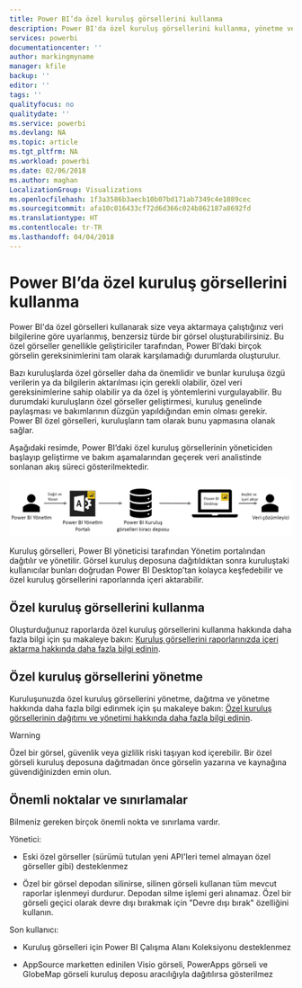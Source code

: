 ```yaml
---
title: Power BI’da özel kuruluş görsellerini kullanma
description: Power BI'da özel kuruluş görsellerini kullanma, yönetme ve oluşturma
services: powerbi
documentationcenter: ''
author: markingmyname
manager: kfile
backup: ''
editor: ''
tags: ''
qualityfocus: no
qualitydate: ''
ms.service: powerbi
ms.devlang: NA
ms.topic: article
ms.tgt_pltfrm: NA
ms.workload: powerbi
ms.date: 02/06/2018
ms.author: maghan
LocalizationGroup: Visualizations
ms.openlocfilehash: 1f3a3586b3aecb10b07bd171ab7349c4e1089cec
ms.sourcegitcommit: afa10c016433cf72d6d366c024b862187a8692fd
ms.translationtype: HT
ms.contentlocale: tr-TR
ms.lasthandoff: 04/04/2018
---
```

# <a name="using-organization-custom-visuals-in-power-bi"></a>Power BI’da özel kuruluş görsellerini kullanma

Power BI'da özel görselleri kullanarak size veya aktarmaya çalıştığınız veri bilgilerine göre uyarlanmış, benzersiz türde bir görsel oluşturabilirsiniz. Bu özel görseller genellikle geliştiriciler tarafından, Power BI’daki birçok görselin gereksinimlerini tam olarak karşılamadığı durumlarda oluşturulur. 

Bazı kuruluşlarda özel görseller daha da önemlidir ve bunlar kuruluşa özgü verilerin ya da bilgilerin aktarılması için gerekli olabilir, özel veri gereksinimlerine sahip olabilir ya da özel iş yöntemlerini vurgulayabilir. Bu durumdaki kuruluşların özel görseller geliştirmesi, kuruluş genelinde paylaşması ve bakımlarının düzgün yapıldığından emin olması gerekir. Power BI özel görselleri, kuruluşların tam olarak bunu yapmasına olanak sağlar.

Aşağıdaki resimde, Power BI’daki özel kuruluş görsellerinin yöneticiden başlayıp geliştirme ve bakım aşamalarından geçerek veri analistinde sonlanan akış süreci gösterilmektedir.

![](media/power-bi-custom-visuals-organizational/custom-visual-org-01.jpg)

Kuruluş görselleri, Power BI yöneticisi tarafından Yönetim portalından dağıtılır ve yönetilir. Görsel kuruluş deposuna dağıtıldıktan sonra kuruluştaki kullanıcılar bunları doğrudan Power BI Desktop’tan kolayca keşfedebilir ve özel kuruluş görsellerini raporlarında içeri aktarabilir.

## <a name="using-organizational-custom-visuals"></a>Özel kuruluş görsellerini kullanma

Oluşturduğunuz raporlarda özel kuruluş görsellerini kullanma hakkında daha fazla bilgi için şu makaleye bakın: [Kuruluş görsellerini raporlarınızda içeri aktarma hakkında daha fazla bilgi edinin](power-bi-custom-visuals.md).
 
## <a name="administering-organizational-custom-visuals"></a>Özel kuruluş görsellerini yönetme

Kuruluşunuzda özel kuruluş görsellerini yönetme, dağıtma ve yönetme hakkında daha fazla bilgi edinmek için şu makaleye bakın: [Özel kuruluş görsellerinin dağıtımı ve yönetimi hakkında daha fazla bilgi edinin](https://go.microsoft.com/fwlink/?linkid=866790).

> [!WARNING]
> Özel bir görsel, güvenlik veya gizlilik riski taşıyan kod içerebilir. Bir özel görseli kuruluş deposuna dağıtmadan önce görselin yazarına ve kaynağına güvendiğinizden emin olun. 
> 

## <a name="considerations-and-limitations"></a>Önemli noktalar ve sınırlamalar
 
Bilmeniz gereken birçok önemli nokta ve sınırlama vardır.
 
Yönetici:

* Eski özel görseller (sürümü tutulan yeni API'leri temel almayan özel görseller gibi) desteklenmez

* Özel bir görsel depodan silinirse, silinen görseli kullanan tüm mevcut raporlar işlenmeyi durdurur. Depodan silme işlemi geri alınamaz. Özel bir görseli geçici olarak devre dışı bırakmak için "Devre dışı bırak" özelliğini kullanın.
 
Son kullanıcı:

* Kuruluş görselleri için Power BI Çalışma Alanı Koleksiyonu desteklenmez

* AppSource marketten edinilen Visio görseli, PowerApps görseli ve GlobeMap görseli kuruluş deposu aracılığıyla dağıtılırsa gösterilmez
